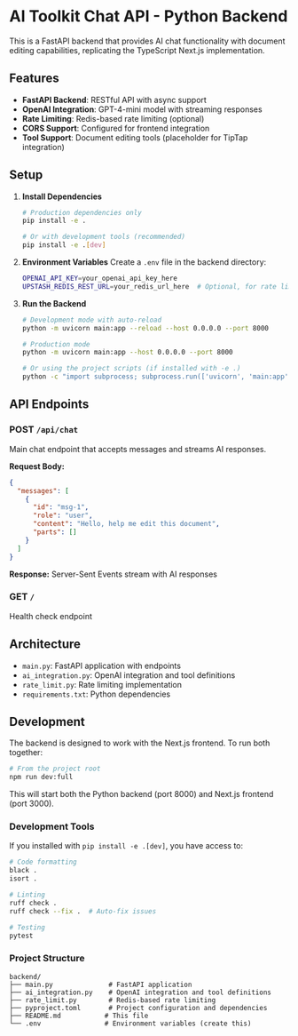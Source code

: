 # AI Toolkit Chat API - Python Backend

This is a FastAPI backend that provides AI chat functionality with document editing capabilities, replicating the TypeScript Next.js implementation.

## Features

- **FastAPI Backend**: RESTful API with async support
- **OpenAI Integration**: GPT-4-mini model with streaming responses
- **Rate Limiting**: Redis-based rate limiting (optional)
- **CORS Support**: Configured for frontend integration
- **Tool Support**: Document editing tools (placeholder for TipTap integration)

## Setup

1. **Install Dependencies**
   ```bash
   # Production dependencies only
   pip install -e .
   
   # Or with development tools (recommended)
   pip install -e .[dev]
   ```

2. **Environment Variables**
   Create a `.env` file in the backend directory:
   ```bash
   OPENAI_API_KEY=your_openai_api_key_here
   UPSTASH_REDIS_REST_URL=your_redis_url_here  # Optional, for rate limiting
   ```

3. **Run the Backend**
   ```bash
   # Development mode with auto-reload
   python -m uvicorn main:app --reload --host 0.0.0.0 --port 8000
   
   # Production mode
   python -m uvicorn main:app --host 0.0.0.0 --port 8000
   
   # Or using the project scripts (if installed with -e .)
   python -c "import subprocess; subprocess.run(['uvicorn', 'main:app', '--reload', '--host', '0.0.0.0', '--port', '8000'])"
   ```

## API Endpoints

### POST `/api/chat`
Main chat endpoint that accepts messages and streams AI responses.

**Request Body:**
```json
{
  "messages": [
    {
      "id": "msg-1",
      "role": "user",
      "content": "Hello, help me edit this document",
      "parts": []
    }
  ]
}
```

**Response:** Server-Sent Events stream with AI responses

### GET `/`
Health check endpoint

## Architecture

- `main.py`: FastAPI application with endpoints
- `ai_integration.py`: OpenAI integration and tool definitions
- `rate_limit.py`: Rate limiting implementation
- `requirements.txt`: Python dependencies

## Development

The backend is designed to work with the Next.js frontend. To run both together:

```bash
# From the project root
npm run dev:full
```

This will start both the Python backend (port 8000) and Next.js frontend (port 3000).

### Development Tools

If you installed with `pip install -e .[dev]`, you have access to:

```bash
# Code formatting
black .
isort .

# Linting
ruff check .
ruff check --fix .  # Auto-fix issues

# Testing
pytest
```

### Project Structure

```
backend/
├── main.py              # FastAPI application
├── ai_integration.py    # OpenAI integration and tool definitions
├── rate_limit.py        # Redis-based rate limiting
├── pyproject.toml       # Project configuration and dependencies
├── README.md           # This file
└── .env                # Environment variables (create this)
```
